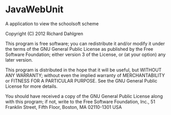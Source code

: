 JavaWebUnit
===========

A application to view the schoolsoft scheme

Copyright (C) 2012 Richard Dahlgren

This program is free software; you can redistribute it and/or modify
it under the terms of the GNU General Public License as published by
the Free Software Foundation; either version 3 of the License, or
(at your option) any later version.

This program is distributed in the hope that it will be useful,
but WITHOUT ANY WARRANTY; without even the implied warranty of
MERCHANTABILITY or FITNESS FOR A PARTICULAR PURPOSE.  See the
GNU General Public License for more details.

You should have received a copy of the GNU General Public License
along with this program; if not, write to the Free Software Foundation,
Inc., 51 Franklin Street, Fifth Floor, Boston, MA 02110-1301  USA